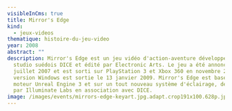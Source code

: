 ```yaml
---
visibleInCms: true
title: Mirror's Edge
kind:
  - jeux-videos
thematique: histoire-du-jeu-video
year: 2008
abstract: ""
description: Mirror's Edge est un jeu vidéo d'action-aventure développé par le
  studio suédois DICE et édité par Electronic Arts. Le jeu a été annoncé le 10
  juillet 2007 et est sorti sur PlayStation 3 et Xbox 360 en novembre 2008. Une
  version Windows est sortie le 13 janvier 2009. Mirror's Edge est basé sur le
  moteur Unreal Engine 3 et sur un tout nouveau système d'éclairage, développé
  par Illuminate Labs en association avec DICE.
image: /images/events/mirrors-edge-keyart.jpg.adapt.crop191x100.628p.jpg
---
```


